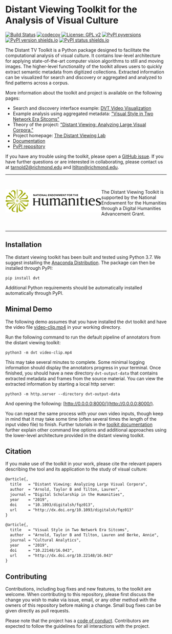 
# Distant Viewing Toolkit for the Analysis of Visual Culture

[![Build Status](https://travis-ci.org/distant-viewing/dvt.svg?branch=master)](https://travis-ci.org/distant-viewing/dvt)  [![codecov](https://codecov.io/gh/distant-viewing/dvt/branch/master/graph/badge.svg)](https://codecov.io/gh/distant-viewing/dvt)  [![License: GPL v2](https://img.shields.io/badge/License-GPL%20v2-blue.svg)](https://www.gnu.org/licenses/old-licenses/gpl-2.0.en.html) [![PyPI pyversions](https://img.shields.io/pypi/pyversions/dvt.svg)](https://pypi.python.org/pypi/dvt/) [![PyPI version shields.io](https://img.shields.io/pypi/v/dvt.svg)](https://pypi.python.org/pypi/dvt/) [![PyPI status shields.io](https://img.shields.io/pypi/status/dvt)](https://pypi.python.org/pypi/dvt/)

The Distant TV Toolkit is a Python package designed to facilitate the
computational analysis of visual culture. It contains low-level architecture
for applying state-of-the-art computer vision algorithms to still and moving
images. The higher-level functionality of the toolkit allows users to quickly
extract semantic metadata from digitized collections. Extracted information
can be visualized for search and discovery or aggregated and analyzed to find
patterns across a corpus.

More information about the toolkit and project is available on the following
pages:

* Search and discovery interface example: [DVT Video Visualization](https://www.distantviewing.org/labs/)
* Example analysis using aggregated metadata: ["Visual Style in Two Network Era Sitcoms"](https://doi.org/10.22148/16.043)
* Theory of the project: ["Distant Viewing: Analyzing Large Visual Corpora."](https://www.distantviewing.org/pdf/distant-viewing.pdf)
* Project homepage: [The Distant Viewing Lab](https://distantviewing.org)
* [Documentation](https://distant-viewing.github.io/dvt/)
* [PyPI repository](https://pypi.org/project/dvt/)

If you have any trouble using the toolkit, please open a
[GitHub issue](https://github.com/distant-viewing/dvt/issues). If you
have further questions or are interested in collaborating, please contact
us at tarnold2@richmond.edu and ltilton@richmond.edu.

------------------

<br>

<a href="https://www.neh.gov/" title="National Endowment for the Humanities"><img align="left" src="docs-source/images/neh_logo_horizlarge.jpg" alt="NEH" class="rpad" width="300px"></a> The Distant Viewing Toolkit is supported by the National Endowment for the Humanities through a Digital Humanities Advancement Grant.

<br>

------------------

## Installation

The distant viewing toolkit has been built and tested using Python 3.7. We suggest
installing the [Anaconda Distribution](https://www.anaconda.com/distribution/#download-section).
The package can then be installed through PyPI:

```
pip install dvt
```

Additional Python requirements should be automatically installed automatically
through PyPI.

## Minimal Demo

The following demo assumes that you have installed the dvt toolkit and have
the video file
[video-clip.mp4](https://github.com/distant-viewing/dvt/raw/master/tests/test-data/video-clip.mp4/)
in your working directory.

Run the following command to run the default pipeline of annotators from the
distant viewing toolkit:

```
python3 -m dvt video-clip.mp4
```

This may take several minutes to complete. Some minimal logging information
should display the annotators progress in your terminal. Once finished,
you should have a new directory `dvt-output-data` that contains extracted
metadata and frames from the source material. You can view the extracted
information by starting a local http server:

```
python3 -m http.server --directory dvt-output-data
```

And opening the following: [http://0.0.0.0:8000/](http://0.0.0.0:8000/).

You can repeat the same process with your own video inputs, though keep in
mind that it may take some time (often several times the length of the input
video file) to finish. Further tutorials in the
[toolkit documentation](https://distant-viewing.github.io/dvt/) further explain
other command line options and additional approaches using the lower-level
architecture provided in the distant viewing toolkit.

## Citation

If you make use of the toolkit in your work, please cite the relevant papers
describing the tool and its application to the study of visual culture:

```
@article{,
  title   = "Distant Viewing: Analyzing Large Visual Corpora",
  author  = "Arnold, Taylor B and Tilton, Lauren",
  journal = "Digital Scholarship in the Humanities",
  year    = "2019",
  doi     = "10.1093/digitalsh/fqz013",
  url     = "http://dx.doi.org/10.1093/digitalsh/fqz013"
}
```

```
@article{,
  title   = "Visual Style in Two Network Era Sitcoms",
  author  = "Arnold, Taylor B and Tilton, Lauren and Berke, Annie",
  journal = "Cultural Analytics",
  year    = "2019",
  doi     = "10.22148/16.043",
  url     = "http://dx.doi.org/10.22148/16.043"
}
```

## Contributing

Contributions, including bug fixes and new features, to the toolkit are
welcome. When contributing to this repository, please first discuss the change
you wish to make via issue, email, or any other method with the owners of this
repository before making a change. Small bug fixes can be given directly
as pull requests.

Please note that the project has a
[code of conduct](https://github.com/distant-viewing/dvt/blob/master/.github/CODE_OF_CONDUCT.md).
Contributors are expected to follow the guidelines for all interactions with
the project.
